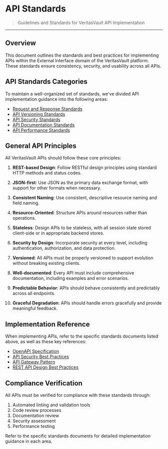 # API Standards

> Guidelines and Standards for VeritasVault API Implementation

---

## Overview

This document outlines the standards and best practices for implementing APIs within the External Interface domain of the VeritasVault platform. These standards ensure consistency, security, and usability across all APIs.

## API Standards Categories

To maintain a well-organized set of standards, we've divided API implementation guidance into the following areas:

* [Request and Response Standards](./api-standards/request-response-standards.md)
* [API Versioning Standards](./api-standards/versioning-standards.md)
* [API Security Standards](./api-standards/security-standards.md)
* [API Documentation Standards](./api-standards/documentation-standards.md)
* [API Performance Standards](./api-standards/performance-standards.md)

## General API Principles

All VeritasVault APIs should follow these core principles:

1. **REST-based Design**: Follow RESTful design principles using standard HTTP methods and status codes.

2. **JSON-first**: Use JSON as the primary data exchange format, with support for other formats when necessary.

3. **Consistent Naming**: Use consistent, descriptive resource naming and field naming.

4. **Resource-Oriented**: Structure APIs around resources rather than operations.

5. **Stateless**: Design APIs to be stateless, with all session state stored client-side or in appropriate backend stores.

6. **Security by Design**: Incorporate security at every level, including authentication, authorization, and data protection.

7. **Versioned**: All APIs must be properly versioned to support evolution without breaking existing clients.

8. **Well-documented**: Every API must include comprehensive documentation, including examples and error scenarios.

9. **Predictable Behavior**: APIs should behave consistently and predictably across all endpoints.

10. **Graceful Degradation**: APIs should handle errors gracefully and provide meaningful feedback.

## Implementation Reference

When implementing APIs, refer to the specific standards documents listed above, as well as these key references:

* [OpenAPI Specification](https://github.com/OAI/OpenAPI-Specification)
* [API Security Best Practices](https://owasp.org/www-project-api-security/)
* [API Gateway Pattern](https://microservices.io/patterns/apigateway.html)
* [REST API Design Best Practices](https://docs.microsoft.com/en-us/azure/architecture/best-practices/api-design)

## Compliance Verification

All APIs must be verified for compliance with these standards through:

1. Automated linting and validation tools
2. Code review processes
3. Documentation review
4. Security assessment
5. Performance testing

Refer to the specific standards documents for detailed implementation guidance in each area.
